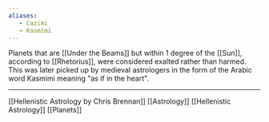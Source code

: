 ```yaml
---
aliases:
   - Cazimi
   - Kasmimi
---
```


Planets that are [[Under the Beams]] but within 1 degree of the [[Sun]], according to [[Rhetorius]], were considered exalted rather than harmed. This was later picked up by medieval astrologers in the form of the Arabic word Kasmimi meaning "as if in the heart".

---

[[Hellenistic Astrology by Chris Brennan]]
[[Astrology]]
[[Hellenistic Astrology]]
[[Planets]]